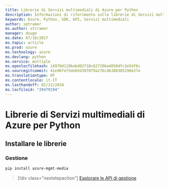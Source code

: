 ```yaml
---
title: Librerie di Servizi multimediali di Azure per Python
description: Informazioni di riferimento sulle librerie di Servizi multimediali di Azure per Python
keywords: Azure, Python, SDK, API, Servizi multimediali
author: sptramer
ms.author: sttramer
manager: douge
ms.date: 07/10/2017
ms.topic: article
ms.prod: azure
ms.technology: azure
ms.devlang: python
ms.service: multiple
ms.openlocfilehash: 14978d119babd02f10c627206a4850dfc2e54f6c
ms.sourcegitcommit: 41e90fe75de03d397079a276cdb388305290e27e
ms.translationtype: HT
ms.contentlocale: it-IT
ms.lasthandoff: 02/23/2018
ms.locfileid: "29479194"
---
```

# <a name="azure-media-services-libraries-for-python"></a>Librerie di Servizi multimediali di Azure per Python

## <a name="install-the-libraries"></a>Installare le librerie


### <a name="management"></a>Gestione

```bash
pip install azure-mgmt-media
```
> [!div class="nextstepaction"]
> [Esplorare le API di gestione](/python/api/overview/azure/mediaservices/management)